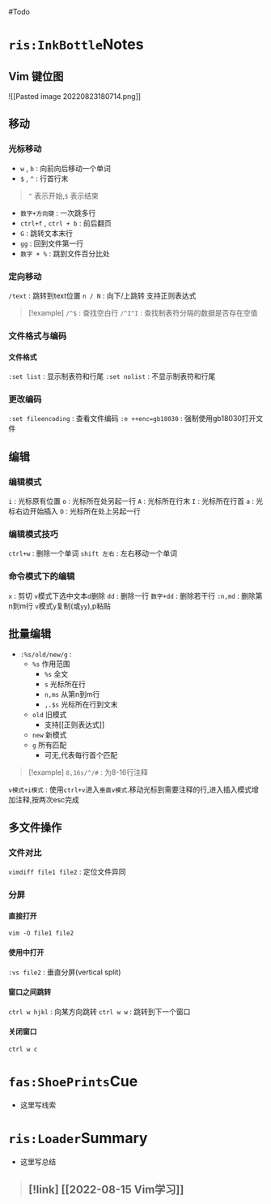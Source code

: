 
#Todo

# `ris:InkBottle`Notes
## Vim 键位图
![[Pasted image 20220823180714.png]]

## 移动
### 光标移动
- `w` , `b` : 向前向后移动一个单词
- `$` , `^` : 行首行末
> `^` 表示开始,`$` 表示结束

- `数字+方向键` : 一次跳多行
- `ctrl+f` , `ctrl + b` : 前后翻页
- `G` : 跳转文本末行
- `gg` : 回到文件第一行
- `数字 + %` : 跳到文件百分比处

### 定向移动
`/text` : 跳转到text位置
`n / N` : 向下/上跳转
支持正则表达式

> [!example]
> `/^$` : 查找空白行
> `/^I^I` : 查找制表符分隔的数据是否存在空值

### 文件格式与编码
#### 文件格式
`:set list` : 显示制表符和行尾
`:set nolist` : 不显示制表符和行尾

### 更改编码
`:set fileencoding` : 查看文件编码
`:e ++enc=gb18030` : 强制使用gb18030打开文件

## 编辑
### 编辑模式
`i` : 光标原有位置
`o` : 光标所在处另起一行
`A` : 光标所在行末
`I` : 光标所在行首
`a` : 光标右边开始插入
`O` : 光标所在处上另起一行

### 编辑模式技巧
`ctrl+w` : 删除一个单词
`shift 左右` : 左右移动一个单词

### 命令模式下的编辑
`x` : 剪切
`v`模式下选中文本`d`删除
`dd` : 删除一行
`数字+dd` : 删除若干行
`:n,md` : 删除第n到m行
`v`模式`y`复制(或`yy`),p粘贴

## 批量编辑
- `:%s/old/new/g` : 
	- `%s` 作用范围
		- `%s` 全文
		- `s` 光标所在行
		- `n,ms` 从第n到m行
		- `,.$s` 光标所在行到文末
	- `old` 旧模式
		- 支持[[正则表达式]]
	- `new` 新模式
	- `g` 所有匹配
		- 可无,代表每行首个匹配
>[!example]
>`8,16s/^/#` : 为8-16行注释

`v模式+i模式` : 使用`ctrl+v`进入`垂直v模式`.移动光标到需要注释的行,进入插入模式增加注释,按两次esc完成

## 多文件操作
### 文件对比
`vimdiff file1 file2` : 定位文件异同
### 分屏
#### 直接打开
`vim -O file1 file2`
#### 使用中打开
`:vs file2` : 垂直分屏(vertical split)
#### 窗口之间跳转
`ctrl w hjkl` : 向某方向跳转
`ctrl w w` : 跳转到下一个窗口
#### 关闭窗口
`ctrl w c`
 
# `fas:ShoePrints`Cue
- 这里写线索

# `ris:Loader`Summary
- 这里写总结

>[!link]
>[[2022-08-15 Vim学习]]
>- 

